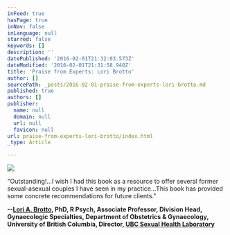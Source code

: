 ```yaml
---
inFeed: true
hasPage: true
inNav: false
inLanguage: null
starred: false
keywords: []
description: ''
datePublished: '2016-02-01T21:32:03.573Z'
dateModified: '2016-02-01T21:31:58.940Z'
title: 'Praise from Experts: Lori Brotto'
author: []
sourcePath: _posts/2016-02-01-praise-from-experts-lori-brotto.md
published: true
authors: []
publisher:
  name: null
  domain: null
  url: null
  favicon: null
url: praise-from-experts-lori-brotto/index.html
_type: Article

---
```

![](https://the-grid-user-content.s3-us-west-2.amazonaws.com/c91f60fc-2f8d-4792-a759-ad81a8621551.jpg)

"Outstanding!...I wish I had this book as a resource to offer several former sexual-asexual couples I have seen in my practice...This book has provided some concrete recommendations for future clients."

**--[Lori A. Brotto][0], PhD, R Psych, Associate Professor, Division Head, Gynaecologic Specialties, Department of Obstetrics & Gynaecology, University of British Columbia, Director, [UBC Sexual Health Laboratory][1]**

[0]: http://loribrotto.com/
[1]: http://brottolab.com/